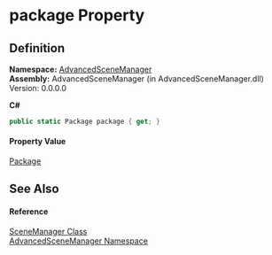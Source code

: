 # package Property




## Definition
**Namespace:** <a href="N_AdvancedSceneManager">AdvancedSceneManager</a>  
**Assembly:** AdvancedSceneManager (in AdvancedSceneManager.dll) Version: 0.0.0.0

**C#**
``` C#
public static Package package { get; }
```



#### Property Value
<a href="T_AdvancedSceneManager_Package">Package</a>

## See Also


#### Reference
<a href="T_AdvancedSceneManager_SceneManager">SceneManager Class</a>  
<a href="N_AdvancedSceneManager">AdvancedSceneManager Namespace</a>  
